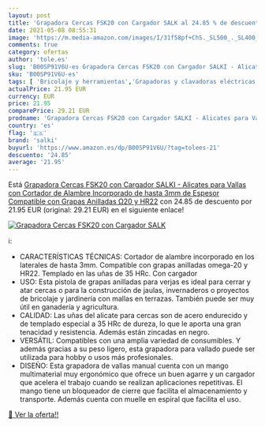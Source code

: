 ```yaml
---
layout: post
title: 'Grapadora Cercas FSK20 con Cargador SALK al 24.85 % de descuento'
date: 2021-05-08 08:55:31
image: 'https://m.media-amazon.com/images/I/31f58pf+ChS._SL500_._SL400_.jpg'
comments: true
category: ofertas
author: 'tole.es'
slug: 'B00SP91V6U-es Grapadora Cercas FSK20 con Cargador SALKI - Alicates para...'
sku: 'B00SP91V6U-es'
tags: [ 'Bricolaje y herramientas','Grapadoras y clavadoras eléctricas','Herramientas eléctricas','Herramientas manuales y eléctricas','grapadora','salki', ]
actualPrice: 21.95 EUR
currency: EUR
price: 21.95
comparePrice: 29.21 EUR
prodname: 'Grapadora Cercas FSK20 con Cargador SALKI - Alicates para Vallas con Cortador de Alambre Incorporado de hasta 3mm de Espesor  Compatible con Grapas Anilladas Ω20 y HR22'
country: 'es'
flag: '🇪🇸'
brand: 'salki'
buyurl: 'https://www.amazon.es/dp/B00SP91V6U/?tag=tolees-21'
descuento: '24.85'
average: '21.95'
---
```


Está [Grapadora Cercas FSK20 con Cargador SALKI - Alicates para Vallas con Cortador de Alambre Incorporado de hasta 3mm de Espesor  Compatible con Grapas Anilladas Ω20 y HR22](https://www.amazon.es/dp/B00SP91V6U/?tag=tolees-21) con 24.85 de descuento por 21.95 EUR (original: 29.21 EUR) en el siguiente enlace!

[![Grapadora Cercas FSK20 con Cargador SALK](https://m.media-amazon.com/images/I/31f58pf+ChS._SL500_._SL400_.jpg)](https://www.amazon.es/dp/B00SP91V6U/?tag=tolees-21)

ℹ️:

- CARACTERÍSTICAS TÉCNICAS: Cortador de alambre incorporado en los laterales de hasta 3mm. Compatible con grapas anilladas omega-20 y HR22. Templado en las uñas de 35 HRc. Con cargador
- USO: Esta pistola de grapas anilladas para verjas es ideal para cerrar y atar cercas o para la construcción de jaulas, invernaderos o proyectos de bricolaje y jardinería con mallas en terrazas. También puede ser muy útil en ganadería y agricultura.
- CALIDAD: Las uñas del alicate para cercas son de acero endurecido y de templado especial a 35 HRc de dureza, lo que le aporta una gran tenacidad y resistencia. Además están zincadas en negro.
- VERSÁTIL: Compatibles con una amplia variedad de consumibles. Y además gracias a su peso ligero, esta grapadora para vallado puede ser utilizada para hobby o usos más profesionales.
- DISEÑO: Esta grapadora de vallas manual cuenta con un mango multimaterial muy ergonómico que ofrece un buen agarre y un cargador que acelera el trabajo cuando se realizan aplicaciones repetitivas. El mango tiene un bloqueador de cierre que facilita el almacenamiento y transporte. Además cuenta con muelle en espiral que facilita el uso.

[🛒 Ver la oferta!!](https://www.amazon.es/dp/B00SP91V6U/?tag=tolees-21)
